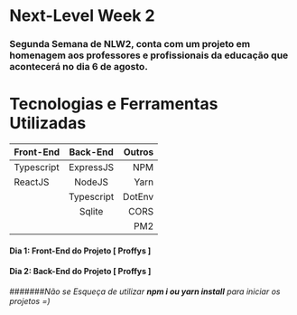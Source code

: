 # Next-Level Week 2

### Segunda Semana de NLW2, conta com um projeto em homenagem aos professores e profissionais da educação que acontecerá no dia 6 de agosto.

# Tecnologias e Ferramentas Utilizadas

| Front-End  |  Back-End  | Outros |
| ---------- | :--------: | -----: |
| Typescript | ExpressJS  |    NPM |
| ReactJS    |   NodeJS   |   Yarn |
|            | Typescript | DotEnv |
|            |   Sqlite   |   CORS |
|            |            |    PM2 |

#### Dia 1: Front-End do Projeto [ Proffys ]

#### Dia 2: Back-End do Projeto [ Proffys ]

#######_Não se Esqueça de utilizar **npm i ou yarn install** para iniciar os projetos =)_
